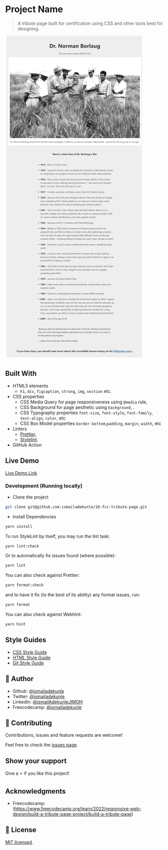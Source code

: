 # Project Name

> A tribute page built for certification using CSS and other tools best for designing.

![screenshot](./app_screenshot.png)

## Built With

- HTML5 elements
  - `h1`, `div`, `figcaption`, `strong`, `img`, `section` etc.
- CSS properties
  - CSS Media Query for page responsiveness using `@media` rule,
  - CSS Background for page aesthetic using
    `background`, .
  - CSS Typography properties
    `font-size`, `font-style`, `font-family`, `text-align`, `color`, etc
  - CSS Box Model properties
    `border-bottom`,`padding`, `margin`, `width`, etc
- Linters
  - [Prettier](https://prettier.io/),
  - [Stylelint](https://stylelint.io/).
- GitHub Action

## Live Demo

[Live Demo Link](https://tribute-page-ismail.netlify.app/)

### Development (Running locally)

- Clone the project

```bash
git clone git@github.com:ismailadekunle/10-fcc-tribute-page.git

```

- Install Dependencies

```bash
yarn install
```

To run StyleLint by itself, you may run the lint task:

```bash
yarn lint:check
```

Or to automatically fix issues found (where possible):

```bash
yarn lint
```

You can also check against Prettier:

```bash
yarn format:check
```

and to have it fix (to the best of its ability) any format issues, run:

```bash
yarn format
```

You can also check against Webhint:

```bash
yarn hint
```

## Style Guides

- [CSS Style Guide](http://udacity.github.io/frontend-nanodegree-styleguide/css.html)
- [HTML Style Guide](http://udacity.github.io/frontend-nanodegree-styleguide/index.html)
- [Git Style Guide](https://udacity.github.io/git-styleguide/)

## 👤 Author

- Github: [@ismailadekunle](https://github.com/ismailadekunle)
- Twitter: [@ismailadekunle](https://twitter.com/ismailadekunle)
- Linkedin: [@ismailAdekunleJIMOH](https://www.linkedin.com/in/ismailAdekunleJIMOH/)
- Freecodecamp: [@ismailadekunle](https://www.freecodecamp.org/ismailadekunle)

## 🤝 Contributing

Contributions, issues and feature requests are welcome!

Feel free to check the [issues page](../../issues).

## Show your support

Give a ⭐️ if you like this project!

## Acknowledgments

- Freecodecamp: (https://www.freecodecamp.org/learn/2022/responsive-web-design/build-a-tribute-page-project/build-a-tribute-page)

## 📝 License

[MIT licensed](./LICENSE).

